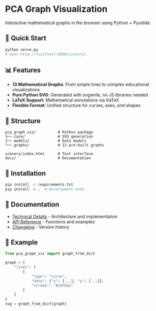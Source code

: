 # PCA Graph Visualization

Interactive mathematical graphs in the browser using Python + Pyodide.

## 🚀 Quick Start

```bash
python serve.py
# Open http://localhost:8000/scenery/
```

## 📊 Features

- **13 Mathematical Graphs**: From simple lines to complex educational visualizations
- **Pure Python SVG**: Generated with svgwrite, no JS libraries needed
- **LaTeX Support**: Mathematical annotations via KaTeX
- **Flexible Format**: Unified structure for curves, axes, and shapes

## 📁 Structure

```
pca_graph_viz/          # Python package
├── core/               # SVG generation
├── models/             # Data models
└── graphs/             # 13 pre-built graphs

scenery/index.html      # Test interface
docs/                   # Documentation
```

## 🔧 Installation

```bash
pip install -r requirements.txt
pip install -e .  # Development mode
```

## 📖 Documentation

- [Technical Details](docs/TECHNICAL.md) - Architecture and implementation
- [API Reference](docs/API.md) - Functions and examples
- [Changelog](CHANGELOG.md) - Version history

## 🎨 Example

```python
from pca_graph_viz import graph_from_dict

graph = {
    "lines": [
        {
            "type": "curve",
            "data": {"x": [...], "y": [...]},
            "stroke": "#1976d2"
        }
    ]
}
svg = graph_from_dict(graph)
```